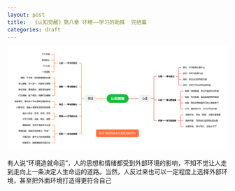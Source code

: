 ```yaml
---
layout: post
title:  《认知觉醒》第八章 环境——学习的助推  完结篇
categories: draft
---
```


![脑图认知觉醒-环境.PNG](/assets/%E8%84%91%E5%9B%BE%E8%AE%A4%E7%9F%A5%E8%A7%89%E9%86%92-%E7%8E%AF%E5%A2%83.PNG)

有人说“环境造就命运”，人的思想和情绪都受到外部环境的影响，不知不觉让人走到走向上一条决定人生命运的道路。当然，人反过来也可以一定程度上选择外部环境，甚至把外面环境打造得更符合自己
<!--stackedit_data:
eyJoaXN0b3J5IjpbLTE1ODk4OTg4MzRdfQ==
-->